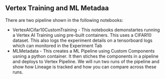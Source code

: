 ## Vertex Training and ML Metadaa

There are two pipeline shown in the following notebooks:

- VertexAICifar10CustomTraining - This notebooks demonstartes running a Vertex AI Training using pre-built containers. This uses a CIFAR10 dataset. This also logs the experiment details on a tensorboard logs which can monitored in the Experiment Tab
- MLMetadata - This creates a ML Pipeline using Custom Components usning a python container. It then stiches the components in a pipeline and deploys to Vertex Pipeline. We will run two runs of the pipeline and show how Lineage is tracked and how you can compare across these runs.


